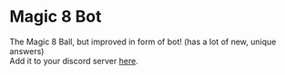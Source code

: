 # Magic 8 Bot
The Magic 8 Ball, but improved in form of bot! (has a lot of new, unique answers)  
Add it to your discord server [here](https://discordapp.com/oauth2/authorize?client_id=357678717301948416&scope=bot&permissions=104324161).  
